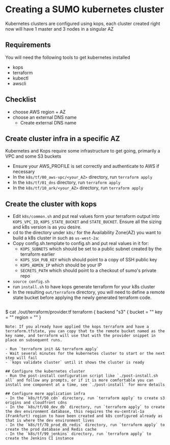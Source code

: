 # Creating a SUMO kubernetes cluster
Kubernetes clusters are configured using kops, each cluster created right now will have 1 master and 3 nodes in a singular AZ

## Requirements
You will need the following tools to get kubernetes installed

- kops
- terraform
- kubectl
- awscli

## Checklist

- choose AWS region + AZ
- choose an external DNS name
    - Create external DNS name

## Create cluster infra in a specific AZ
Kubernetes and Kops require some infrastructure to get going, primarily a VPC and some S3 buckets

- Ensure your AWS_PROFILE is set correctly and authenticate to AWS if necessary
- In the `k8s/tf/00_aws-vpc/<your_AZ>` directory, run `terraform apply` 
- In the `k8s/tf/01_dns` directory, run `terraform apply` 
- In the `k8s/tf/10_ark/<your_AZ>` directory, run `terraform apply` 

## Create the cluster with kops
- Edit `k8s/common.sh` and put real values form your terraform output into `KOPS_VPC_ID`, `KOPS_STATE_BUCKET` and `STATE_BUCKET`.  Ensure all the sizing and k8s version is as you desire.
- cd to the directory under `k8s/` for the Availability Zone(AZ) you want to build a k8s cluster in such as `us-west-2a`:
- Copy config.sh.template to config.sh and put real values in it for:
    - `KOPS_SUBNETS` which should be set to a public subnet created by the terraform earlier
    - `KOPS_SSH_PUB_KEY` which should point to a copy of SSH public key
    - `KOPS_ADMIN_IP` which should be your IP
    - `SECRETS_PATH` which should point to a checkout of sumo's private repo
- `source config.sh`
- run `install.sh` to have kops generate terraform for your k8s cluster
- In the resulting `out/terraform` directory, you will need to define a remote state bucket before applying the newly generated terraform code.
  ```
$ cat ./out/terraform/provider.tf
terraform {
  backend "s3" {
    bucket = "<state-bucket-name>"
    key    = "<state-key>"
    region = "<region>"
  }
  ```
Note: If you already have applied the kops terraform and have a terraform.tfstate, you can copy that to the remote bucket named as the key name, and terraform will use that with the provider snippet in place on subsequent runs.

- Run `terraform init && terraform apply`
- Wait several minutes for the kubernetes cluster to start or the next step will fail
- `kops validate cluster` until it shows the cluster is ready

## Configure the kubernetes cluster
- Run the post-install configuration script like `./post-install.sh all` and follow any prompts, or if it is more comfortable you can install one component at a time, see `./post-install` for more details

## Configure more application infra
- In the `k8s/tf/50_cdn` directory, run `terraform apply` to create s3 origins and cloudfront cdns
- In the `k8s/tf/60_dev_db` directory, run `terraform apply` to create the dev environment database, this requires the eu-central-1a (Frankfurt) region to have been created and k8s configured already as that is where the dev environment lives
- In the `k8s/tf/70_prod_db_redis` directory, run `terraform apply` to create the prod database and Redis cache
- In the `k8s/tf/99_jenkins` directory, run `terraform apply` to create the Jenkins CI instance
